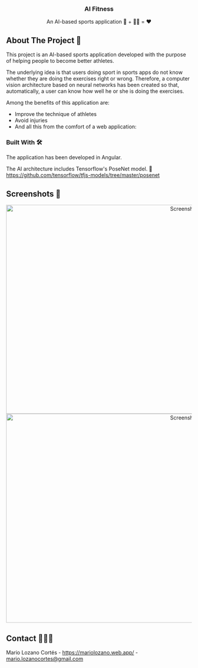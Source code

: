 <h3 align="center">AI Fitness</h3>

<p align="center">
    An AI-based sports application 🧠 + 🏃🏽 = ❤️

<!-- ABOUT THE PROJECT -->
## About The Project 📘

This project is an AI-based sports application developed with the purpose of helping people to become better athletes. 

The underlying idea is that users doing sport in sports apps do not know whether they are doing the exercises right or wrong. Therefore, a computer vision architecture based on neural networks has been created so that, automatically, a user can know how well he or she is doing the exercises. 


Among the benefits of this application are:
* Improve the technique of athletes
* Avoid injuries
* And all this from the comfort of a web application:


### Built With 🛠

The application has been developed in Angular.

The AI architecture includes Tensorflow's PoseNet model. 🧠 https://github.com/tensorflow/tfjs-models/tree/master/posenet

## Screenshots 📸

<p align ="center">
<img src="./src/assets/img/Screenshot_2.png" alt="Screenshot" width="950" height="565">
<br>
<img src="./src/assets/img/Screenshot_1.png" alt="Screenshot" width="950" height="565">
</p>

<!-- CONTACT -->
## Contact 👨🏻‍💻

Mario Lozano Cortés - https://mariolozano.web.app/ - mario.lozanocortes@gmail.com